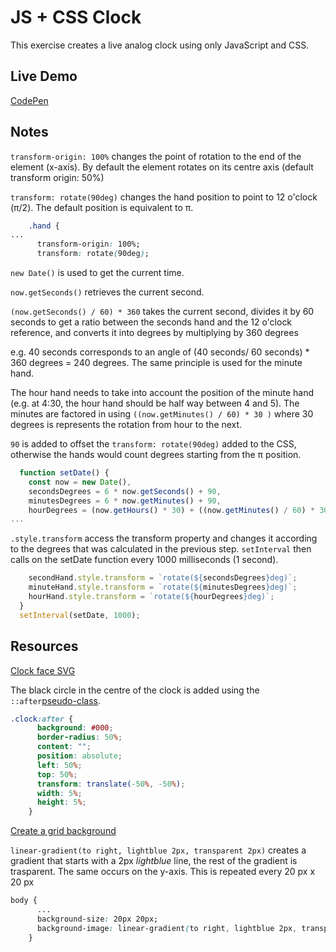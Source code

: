 # JS + CSS Clock

This exercise creates a live analog clock using only JavaScript and CSS.

## Live Demo

[CodePen](https://codepen.io/julianmintz/full/JpNXEa/)

## Notes

`transform-origin: 100%` changes the point of rotation to the end of the element (x-axis).  By default the element rotates on its centre axis (default transform origin: 50%)

`transform: rotate(90deg)` changes the hand position to point to 12 o'clock (π/2).  The default position is equivalent to π.

```css
    .hand {
...
      transform-origin: 100%;
      transform: rotate(90deg);
```

`new Date()` is used to get the current time.

`now.getSeconds()` retrieves the current second.

`(now.getSeconds() / 60) * 360` takes the current second, divides it by 60 seconds to get a ratio between the seconds hand and the 12 o'clock reference, and converts it into degrees by multiplying by 360 degrees

e.g. 40 seconds corresponds to an angle of (40 seconds/ 60 seconds) * 360 degrees = 240 degrees.  The same principle is used for the minute hand.

The hour hand needs to take into account the position of the minute hand (e.g. at 4:30, the hour hand should be half way between 4 and 5).  The minutes are factored in using `((now.getMinutes() / 60) * 30 )` where 30 degrees is represents the rotation from hour to the next.

`90` is added to offset the `transform: rotate(90deg)` added to the CSS, otherwise the hands would count degrees starting from the π position.

```JavaScript
  function setDate() {
    const now = new Date(),
    secondsDegrees = 6 * now.getSeconds() + 90,
    minutesDegrees = 6 * now.getMinutes() + 90,
    hourDegrees = (now.getHours() * 30) + ((now.getMinutes() / 60) * 30 ) + 90;
...
```

`.style.transform` access the transform property and changes it according to the degrees that was calculated in the previous step.  `setInterval` then calls on the setDate function every 1000 milliseconds (1 second).

```JavaScript
    secondHand.style.transform = `rotate(${secondsDegrees}deg)`;
    minuteHand.style.transform = `rotate(${minutesDegrees}deg)`;
    hourHand.style.transform = `rotate(${hourDegrees}deg)`;
  }
  setInterval(setDate, 1000);
```

## Resources

[Clock face SVG](https://cssanimation.rocks/clocks/)

The black circle in the centre of the clock is added using the `::after`[pseudo-class](https://www.w3schools.com/css/css_pseudo_classes.asp).

```css
.clock:after {
      background: #000;
      border-radius: 50%;
      content: "";
      position: absolute;
      left: 50%;
      top: 50%;
      transform: translate(-50%, -50%);
      width: 5%;
      height: 5%;
    }
```

[Create a grid background](https://stackoverflow.com/questions/3540194/how-to-make-a-grid-like-graph-paper-grid-with-just-css)

`linear-gradient(to right, lightblue 2px, transparent 2px)` creates a gradient that starts with a 2px *lightblue* line, the rest of the gradient is trasparent.  The same occurs on the y-axis.  This is repeated every 20 px x 20 px

```css
body {
      ...
      background-size: 20px 20px;
      background-image: linear-gradient(to right, lightblue 2px, transparent 2px), linear-gradient(to bottom, lightblue 2px, transparent 2px)
    }
